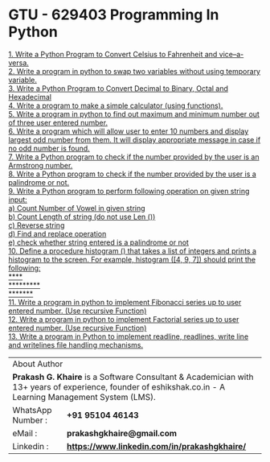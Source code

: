# GTU - 629403 Programming In Python
<a href="https://github.com/prakashgkhaire/GTU-629403ProgrammingInPython/blob/main/CelsiustoFahrenheit.py">1. Write a Python Program to Convert Celsius to Fahrenheit and vice–a-versa.</a><br>
<a href="https://github.com/prakashgkhaire/GTU-629403ProgrammingInPython/blob/main/SwapTwoVariables.py">2. Write a program in python to swap two variables without using temporary variable.</a><br>
<a href="https://github.com/prakashgkhaire/GTU-629403ProgrammingInPython/blob/main/ConvertDecBinOctHex.py">3. Write a Python Program to Convert Decimal to Binary, Octal and Hexadecimal</a><br>
<a href="https://github.com/prakashgkhaire/GTU-629403ProgrammingInPython/blob/main/SimpleCalculator.py">4. Write a program to make a simple calculator (using functions).</a><br>
<a href="">5. Write a program in python to find out maximum and minimum number out of three 
user entered number.</a><br>
<a href="">6. Write a program which will allow user to enter 10 numbers and display largest odd 
number from them. It will display appropriate message in case if no odd number is 
found.</a><br>
<a href="">7. Write a Python program to check if the number provided by the user is an Armstrong 
number.</a><br>
<a href="">8. Write a Python program to check if the number provided by the user is a palindrome or 
not.</a><br>
<a href="">9. Write a Python program to perform following operation on given string input:<br>
<t>a) Count Number of Vowel in given string<br>
b) Count Length of string (do not use Len ())<br>
c) Reverse string<br>
d) Find and replace operation<br>
e) check whether string entered is a palindrome or not</a><br>
<a href="">10. Define a procedure histogram () that takes a list of integers and prints a histogram to the 
screen. For example, histogram ([4, 9, 7]) should print the following:<br>
****<br>
*********<br>
*******</a><br>
<a href="">11. Write a program in python to implement Fibonacci series up to user entered number. 
(Use recursive Function)</a><br>
<a href="">12. Write a program in python to implement Factorial series up to user entered number. 
(Use recursive Function)</a><br>
<a href="">13. Write a program in Python to implement readline, readlines, write line and writelines 
file handling mechanisms.</a><br>
 
 
 <table>
  <tr>
      <td colspan="2">
        About Author
      </td>
  </tr>
  <tr>
   <td  colspan="2"><b>Prakash G. Khaire</b> is a Software Consultant & Academician with 13+ years of experience, founder of eshikshak.co.in - A Learning Management System (LMS).</td>
  </tr>
    <tr>
    <td>WhatsApp Number : </td>
     <td><b>+91 95104 46143</b></td>
  </tr>
   </tr>
   <tr>
    <td>eMail : </td>
     <td><b>prakashgkhaire@gmail.com</b></td>
  </tr>
   <tr>
    <td>Linkedin :</td>
     <td><b><a href="https://www.linkedin.com/in/prakashgkhaire/" alt="prakashgkhaire">https://www.linkedin.com/in/prakashgkhaire/</b></td>
  </tr>
  </table>
